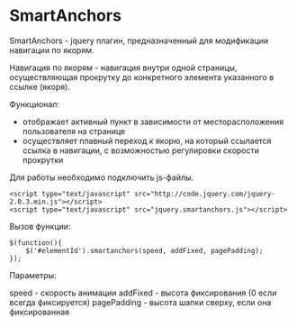 SmartAnchors
================

SmartAnchors - jquery плагин, предназначенный для модификации навигации по якорям.

Навигация по якорям - навигация внутри одной страницы, осуществляющая прокрутку до конкретного элемента указанного в ссылке (якоря).

Функционал:
- отображает активный пункт в зависимости от месторасположения пользователя на странице
- осуществляет плавный переход к якорю, на который ссылается ссылка в навигации, с возможностью регулировки скорости прокрутки


Для работы необходимо подключить js-файлы.
```
<script type="text/javascript" src="http://code.jquery.com/jquery-2.0.3.min.js"></script>
<script type="text/javascript" src="jquery.smartanchors.js"></script>
```

Вызов функции:
```
$(function(){
    $('#elementId').smartanchors(speed, addFixed, pagePadding);
});
```

Параметры:

speed - скорость анимации
addFixed - высота фиксирования (0 если всегда фиксируется)
pagePadding - высота шапки сверху, если она фиксированная
